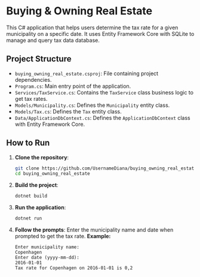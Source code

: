 # Buying & Owning Real Estate

This C# application that helps users determine the tax rate for a given municipality on a specific date. 
It uses Entity Framework Core with SQLite to manage and query tax data database.

## Project Structure
- `buying_owning_real_estate.csproj`: File containing project dependencies.
- `Program.cs`: Main entry point of the application.
- `Services/TaxService.cs`: Contains the `TaxService` class business logic to get tax rates.
- `Models/Municipality.cs`: Defines the `Municipality` entity class.
- `Models/Tax.cs`: Defines the `Tax` entity class.
- `Data/ApplicationDbContext.cs`: Defines the `ApplicationDbContext` class with Entity Framework Core.

## How to Run
1. **Clone the repository**:
    ```sh
    git clone https://github.com/UsernameDiana/buying_owning_real_estate.git
    cd buying_owning_real_estate
    ```

2. **Build the project**:
    ```sh
    dotnet build
    ```

3. **Run the application**:
    ```sh
    dotnet run
    ```

4. **Follow the prompts**:
    Enter the municipality name and date when prompted to get the tax rate.
    **Example:**
    ```
    Enter municipality name:
    Copenhagen
    Enter date (yyyy-mm-dd):
    2016-01-01
    Tax rate for Copenhagen on 2016-01-01 is 0,2
    ```
